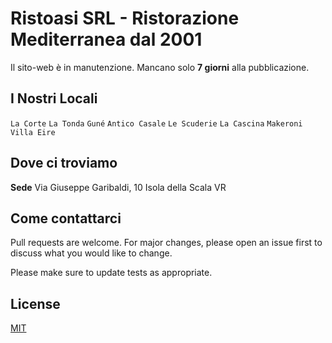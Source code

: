 # Ristoasi SRL - Ristorazione Mediterranea dal 2001

Il sito-web è in manutenzione. Mancano solo **7 giorni** alla pubblicazione.

## I Nostri Locali

```La Corte```
```La Tonda```
```Guné```
```Antico Casale```
```Le Scuderie```
```La Cascina```
```Makeroni```
```Villa Eire```

## Dove ci troviamo

**Sede** Via Giuseppe Garibaldi, 10 Isola della Scala VR

## Come contattarci

Pull requests are welcome. For major changes, please open an issue first
to discuss what you would like to change.

Please make sure to update tests as appropriate.

## License

[MIT](https://choosealicense.com/licenses/mit/)
